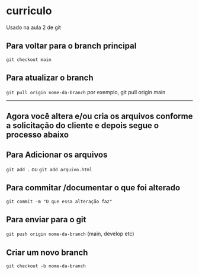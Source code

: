# curriculo
Usado na aula 2 de git

## Para voltar para o branch principal
`git checkout main`

## Para atualizar o branch
`git pull origin nome-da-branch`
por exemplo, git pull origin main

---
Agora você altera e/ou cria os arquivos conforme a solicitação do cliente e depois segue o processo abaixo
---

## Para Adicionar os arquivos
`git add .` ou `git add arquivo.html`

## Para  commitar /documentar o que foi alterado
`git commit -m "O que essa alteração faz"`

## Para enviar para o git
`git push origin nome-da-branch` (main, develop etc)

## Criar um novo branch
`git checkout -b nome-da-branch`